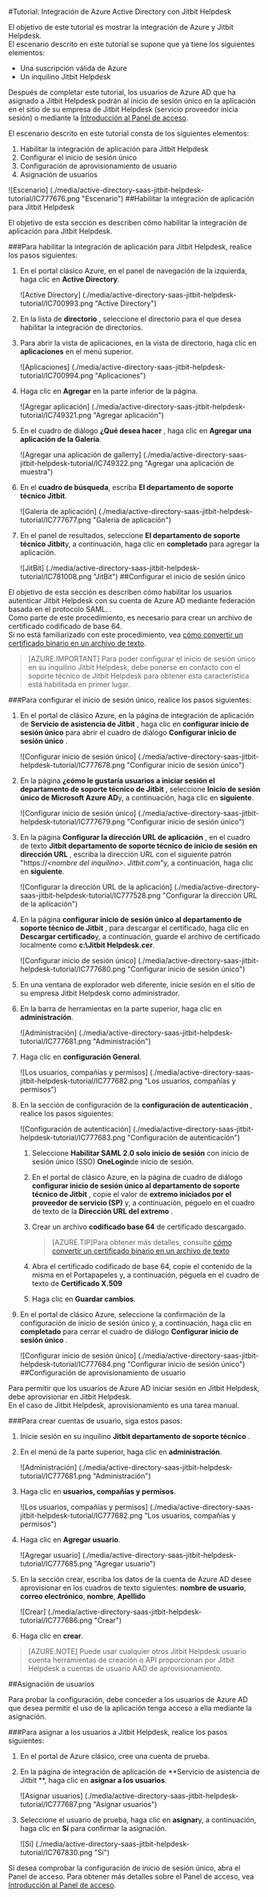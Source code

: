 <properties 
    pageTitle="Tutorial: Integración de Azure Active Directory con Jitbit Helpdesk | Microsoft Azure" 
    description="¡Obtenga información sobre cómo utilizar Jitbit Helpdesk con Azure Active Directory para habilitar el inicio de sesión único, aprovisionamiento automatizado y mucho más!" 
    services="active-directory" 
    authors="jeevansd"  
    documentationCenter="na" 
    manager="femila"/>
<tags 
    ms.service="active-directory" 
    ms.devlang="na" 
    ms.topic="article" 
    ms.tgt_pltfrm="na" 
    ms.workload="identity" 
    ms.date="09/29/2016" 
    ms.author="jeedes" />

#<a name="tutorial-azure-active-directory-integration-with-jitbit-helpdesk"></a>Tutorial: Integración de Azure Active Directory con Jitbit Helpdesk
  
El objetivo de este tutorial es mostrar la integración de Azure y Jitbit Helpdesk.  
El escenario descrito en este tutorial se supone que ya tiene los siguientes elementos:

-   Una suscripción válida de Azure
-   Un inquilino Jitbit Helpdesk
  
Después de completar este tutorial, los usuarios de Azure AD que ha asignado a Jitbit Helpdesk podrán al inicio de sesión único en la aplicación en el sitio de su empresa de Jitbit Helpdesk (servicio proveedor inicia sesión) o mediante la [Introducción al Panel de acceso](active-directory-saas-access-panel-introduction.md).
  
El escenario descrito en este tutorial consta de los siguientes elementos:

1.  Habilitar la integración de aplicación para Jitbit Helpdesk
2.  Configurar el inicio de sesión único
3.  Configuración de aprovisionamiento de usuario
4.  Asignación de usuarios

![Escenario] (./media/active-directory-saas-jitbit-helpdesk-tutorial/IC777676.png "Escenario")
##<a name="enabling-the-application-integration-for-jitbit-helpdesk"></a>Habilitar la integración de aplicación para Jitbit Helpdesk
  
El objetivo de esta sección es describen cómo habilitar la integración de aplicación para Jitbit Helpdesk.

###<a name="to-enable-the-application-integration-for-jitbit-helpdesk-perform-the-following-steps"></a>Para habilitar la integración de aplicación para Jitbit Helpdesk, realice los pasos siguientes:

1.  En el portal clásico Azure, en el panel de navegación de la izquierda, haga clic en **Active Directory**.

    ![Active Directory] (./media/active-directory-saas-jitbit-helpdesk-tutorial/IC700993.png "Active Directory")

2.  En la lista de **directorio** , seleccione el directorio para el que desea habilitar la integración de directorios.

3.  Para abrir la vista de aplicaciones, en la vista de directorio, haga clic en **aplicaciones** en el menú superior.

    ![Aplicaciones] (./media/active-directory-saas-jitbit-helpdesk-tutorial/IC700994.png "Aplicaciones")

4.  Haga clic en **Agregar** en la parte inferior de la página.

    ![Agregar aplicación] (./media/active-directory-saas-jitbit-helpdesk-tutorial/IC749321.png "Agregar aplicación")

5.  En el cuadro de diálogo **¿Qué desea hacer** , haga clic en **Agregar una aplicación de la Galería**.

    ![Agregar una aplicación de gallerry] (./media/active-directory-saas-jitbit-helpdesk-tutorial/IC749322.png "Agregar una aplicación de muestra")

6.  En el **cuadro de búsqueda**, escriba **El departamento de soporte técnico Jitbit**.

    ![Galería de aplicación] (./media/active-directory-saas-jitbit-helpdesk-tutorial/IC777677.png "Galería de aplicación")

7.  En el panel de resultados, seleccione **El departamento de soporte técnico Jitbit**y, a continuación, haga clic en **completado** para agregar la aplicación.

    ![JitBit] (./media/active-directory-saas-jitbit-helpdesk-tutorial/IC781008.png "JitBit")
##<a name="configuring-single-sign-on"></a>Configurar el inicio de sesión único
  
El objetivo de esta sección es describen cómo habilitar los usuarios autenticar Jitbit Helpdesk con su cuenta de Azure AD mediante federación basada en el protocolo SAML. .  
Como parte de este procedimiento, es necesario para crear un archivo de certificado codificado de base 64.  
Si no está familiarizado con este procedimiento, vea [cómo convertir un certificado binario en un archivo de texto](http://youtu.be/PlgrzUZ-Y1o).

>[AZURE.IMPORTANT] Para poder configurar el inicio de sesión único en su inquilino Jitbit Helpdesk, debe ponerse en contacto con el soporte técnico de Jitbit Helpdesk para obtener esta característica está habilitada en primer lugar.

###<a name="to-configure-single-sign-on-perform-the-following-steps"></a>Para configurar el inicio de sesión único, realice los pasos siguientes:

1.  En el portal de clásico Azure, en la página de integración de aplicación de **Servicio de asistencia de Jitbit** , haga clic en **configurar inicio de sesión único** para abrir el cuadro de diálogo **Configurar inicio de sesión único** .

    ![Configurar inicio de sesión único] (./media/active-directory-saas-jitbit-helpdesk-tutorial/IC777678.png "Configurar inicio de sesión único")

2.  En la página **¿cómo le gustaría usuarios a iniciar sesión el departamento de soporte técnico de Jitbit** , seleccione **Inicio de sesión único de Microsoft Azure AD**y, a continuación, haga clic en **siguiente**.

    ![Configurar inicio de sesión único] (./media/active-directory-saas-jitbit-helpdesk-tutorial/IC777679.png "Configurar inicio de sesión único")

3.  En la página **Configurar la dirección URL de aplicación** , en el cuadro de texto **Jitbit departamento de soporte técnico de inicio de sesión en dirección URL** , escriba la dirección URL con el siguiente patrón "https://*\<nombre del inquilino\>. Jitbit.com*"y, a continuación, haga clic en **siguiente**.

    ![Configurar la dirección URL de la aplicación] (./media/active-directory-saas-jitbit-helpdesk-tutorial/IC777528.png "Configurar la dirección URL de la aplicación")

4.  En la página **configurar inicio de sesión único al departamento de soporte técnico de Jitbit** , para descargar el certificado, haga clic en **Descargar certificado**y, a continuación, guarde el archivo de certificado localmente como **c:\\Jitbit Helpdesk.cer**.

    ![Configurar inicio de sesión único] (./media/active-directory-saas-jitbit-helpdesk-tutorial/IC777680.png "Configurar inicio de sesión único")

5.  En una ventana de explorador web diferente, inicie sesión en el sitio de su empresa Jitbit Helpdesk como administrador.

6.  En la barra de herramientas en la parte superior, haga clic en **administración**.

    ![Administración] (./media/active-directory-saas-jitbit-helpdesk-tutorial/IC777681.png "Administración")

7.  Haga clic en **configuración General**.

    ![Los usuarios, compañías y permisos] (./media/active-directory-saas-jitbit-helpdesk-tutorial/IC777682.png "Los usuarios, compañías y permisos")

8.  En la sección de configuración de la **configuración de autenticación** , realice los pasos siguientes:

    ![Configuración de autenticación] (./media/active-directory-saas-jitbit-helpdesk-tutorial/IC777683.png "Configuración de autenticación")

    1.  Seleccione **Habilitar SAML 2.0 solo inicio de sesión** con inicio de sesión único (SSO) **OneLogin**de inicio de sesión.
    2.  En el portal de clásico Azure, en la página de cuadro de diálogo **configurar inicio de sesión único al departamento de soporte técnico de Jitbit** , copie el valor de **extremo iniciados por el proveedor de servicio (SP)** y, a continuación, péguelo en el cuadro de texto de la **Dirección URL del extremo** .
    3.  Crear un archivo **codificado base 64** de certificado descargado.
        
        >[AZURE.TIP]Para obtener más detalles, consulte [cómo convertir un certificado binario en un archivo de texto](http://youtu.be/PlgrzUZ-Y1o)

    4.  Abra el certificado codificado de base 64, copie el contenido de la misma en el Portapapeles y, a continuación, péguela en el cuadro de texto de **Certificado X.509**
    5.  Haga clic en **Guardar cambios**.

9.  En el portal de clásico Azure, seleccione la confirmación de la configuración de inicio de sesión único y, a continuación, haga clic en **completado** para cerrar el cuadro de diálogo **Configurar inicio de sesión único** .

    ![Configurar inicio de sesión único] (./media/active-directory-saas-jitbit-helpdesk-tutorial/IC777684.png "Configurar inicio de sesión único")
##<a name="configuring-user-provisioning"></a>Configuración de aprovisionamiento de usuario
  
Para permitir que los usuarios de Azure AD iniciar sesión en Jitbit Helpdesk, debe aprovisionar en Jitbit Helpdesk.  
En el caso de Jitbit Helpdesk, aprovisionamiento es una tarea manual.

###<a name="to-provision-a-user-accounts-perform-the-following-steps"></a>Para crear cuentas de usuario, siga estos pasos:

1.  Inicie sesión en su inquilino **Jitbit departamento de soporte técnico** .

2.  En el menú de la parte superior, haga clic en **administración**.

    ![Administración] (./media/active-directory-saas-jitbit-helpdesk-tutorial/IC777681.png "Administración")

3.  Haga clic en **usuarios, compañías y permisos**.

    ![Los usuarios, compañías y permisos] (./media/active-directory-saas-jitbit-helpdesk-tutorial/IC777682.png "Los usuarios, compañías y permisos")

4.  Haga clic en **Agregar usuario**.

    ![Agregar usuario] (./media/active-directory-saas-jitbit-helpdesk-tutorial/IC777685.png "Agregar usuario")

5.  En la sección crear, escriba los datos de la cuenta de Azure AD desee aprovisionar en los cuadros de texto siguientes: **nombre de usuario**, **correo electrónico**, **nombre**, **Apellido**

    ![Crear] (./media/active-directory-saas-jitbit-helpdesk-tutorial/IC777686.png "Crear")

6.  Haga clic en **crear**.

>[AZURE.NOTE] Puede usar cualquier otros Jitbit Helpdesk usuario cuenta herramientas de creación o API proporcionan por Jitbit Helpdesk a cuentas de usuario AAD de aprovisionamiento.

##<a name="assigning-users"></a>Asignación de usuarios
  
Para probar la configuración, debe conceder a los usuarios de Azure AD que desea permitir el uso de la aplicación tenga acceso a ella mediante la asignación.

###<a name="to-assign-users-to-jitbit-helpdesk-perform-the-following-steps"></a>Para asignar a los usuarios a Jitbit Helpdesk, realice los pasos siguientes:

1.  En el portal de Azure clásico, cree una cuenta de prueba.

2.  En la página de integración de aplicación de **Servicio de asistencia de Jitbit **, haga clic en **asignar a los usuarios**.

    ![Asignar usuarios] (./media/active-directory-saas-jitbit-helpdesk-tutorial/IC777687.png "Asignar usuarios")

3.  Seleccione el usuario de prueba, haga clic en **asignar**y, a continuación, haga clic en **Sí** para confirmar la asignación.

    ![Sí] (./media/active-directory-saas-jitbit-helpdesk-tutorial/IC767830.png "Sí")
  
Si desea comprobar la configuración de inicio de sesión único, abra el Panel de acceso. Para obtener más detalles sobre el Panel de acceso, vea [Introducción al Panel de acceso](active-directory-saas-access-panel-introduction.md).